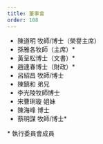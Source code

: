 ```yaml
---
title: 董事會
order: 108
---
```


- 陳道明 牧師/博士（榮譽主席）
- 孫雅各牧師（主席）\*
- 黃呈松博士（文書）\*
- 趙連春博士（財政）\*
- 呂紹昌 牧師/博士
- 陳鎮和 弟兄
- 李光陵牧師博士
- 宋曹琍璇 姐妹
- 陳海峰 博士
- 蔡明謀 牧師/博士\*

\* 執行委員會成員
